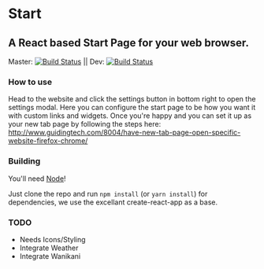 # Start
## A React based Start Page for your web browser.

Master: [![Build Status](https://travis-ci.org/uchuuio/start.svg?branch=master)](https://travis-ci.org/uchuuio/start)&nbsp;||
Dev: [![Build Status](https://travis-ci.org/uchuuio/start.svg?branch=dev)](https://travis-ci.org/uchuuio/start)

### How to use

Head to the website and click the settings button in bottom right to open the settings modal. Here you can configure the start page to be how you want it with custom links and widgets. Once you're happy and you can set it up as your new tab page by following the steps here: http://www.guidingtech.com/8004/have-new-tab-page-open-specific-website-firefox-chrome/

### Building

You'll need [Node](http://nodejs.org/)!

Just clone the repo and run `npm install` (or `yarn install`) for dependencies, we use the excellant create-react-app as a base.

### TODO

* Needs Icons/Styling
* Integrate Weather
* Integrate Wanikani
